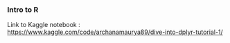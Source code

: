 ### Intro to R
Link to Kaggle notebook : https://www.kaggle.com/code/archanamaurya89/dive-into-dplyr-tutorial-1/
